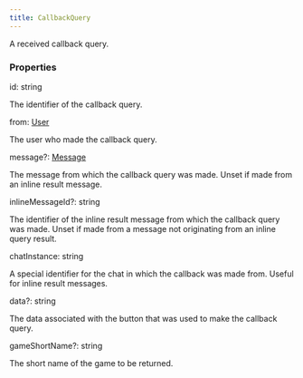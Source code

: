 ```yaml
---
title: CallbackQuery
---
```


A received callback query.

### Properties

<div class="flex flex-col gap-3"><div><div class="flex gap-2"><div class="font-mono"><span class="font-bold">id</span><span class="opacity-50">:</span> <span>string</span></div></div><div class="pl-3"><div class="no-margin">

The identifier of the callback query.

</div></div></div><div><div class="flex gap-2"><div class="font-mono"><span class="font-bold">from</span><span class="opacity-50">:</span> <a href="/types/user"  >User</a></div></div><div class="pl-3"><div class="no-margin">

The user who made the callback query.

</div></div></div><div><div class="flex gap-2"><div class="font-mono"><span class="font-bold">message</span><span class="opacity-50"><span title="Optional" class="cursor-help">?</span>:</span> <a href="/types/message"  >Message</a></div></div><div class="pl-3"><div class="no-margin">

The message from which the callback query was made. Unset if made from an inline result message.

</div></div></div><div><div class="flex gap-2"><div class="font-mono"><span class="font-bold">inlineMessageId</span><span class="opacity-50"><span title="Optional" class="cursor-help">?</span>:</span> <span>string</span></div></div><div class="pl-3"><div class="no-margin">

The identifier of the inline result message from which the callback query was made. Unset if made from a message not originating from an inline query result.

</div></div></div><div><div class="flex gap-2"><div class="font-mono"><span class="font-bold">chatInstance</span><span class="opacity-50">:</span> <span>string</span></div></div><div class="pl-3"><div class="no-margin">

A special identifier for the chat in which the callback was made from. Useful for inline result messages.

</div></div></div><div><div class="flex gap-2"><div class="font-mono"><span class="font-bold">data</span><span class="opacity-50"><span title="Optional" class="cursor-help">?</span>:</span> <span>string</span></div></div><div class="pl-3"><div class="no-margin">

The data associated with the button that was used to make the callback query.

</div></div></div><div><div class="flex gap-2"><div class="font-mono"><span class="font-bold">gameShortName</span><span class="opacity-50"><span title="Optional" class="cursor-help">?</span>:</span> <span>string</span></div></div><div class="pl-3"><div class="no-margin">

The short name of the game to be returned.

</div></div></div></div>

